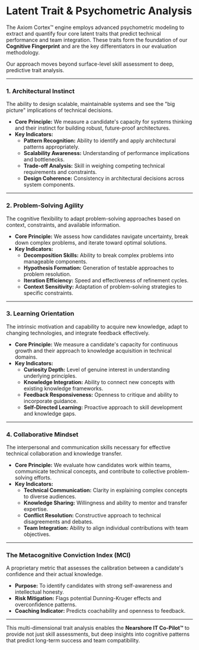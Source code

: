 # Latent Trait & Psychometric Analysis

The Axiom Cortex™ engine employs advanced psychometric modeling to extract and quantify four core latent traits that predict technical performance and team integration. These traits form the foundation of our **Cognitive Fingerprint** and are the key differentiators in our evaluation methodology.

Our approach moves beyond surface-level skill assessment to deep, predictive trait analysis.

---

### 1. Architectural Instinct

The ability to design scalable, maintainable systems and see the "big picture" implications of technical decisions.

*   **Core Principle:** We measure a candidate's capacity for systems thinking and their instinct for building robust, future-proof architectures.
*   **Key Indicators:**
    *   **Pattern Recognition:** Ability to identify and apply architectural patterns appropriately.
    *   **Scalability Awareness:** Understanding of performance implications and bottlenecks.
    *   **Trade-off Analysis:** Skill in weighing competing technical requirements and constraints.
    *   **Design Coherence:** Consistency in architectural decisions across system components.

---

### 2. Problem-Solving Agility

The cognitive flexibility to adapt problem-solving approaches based on context, constraints, and available information.

*   **Core Principle:** We assess how candidates navigate uncertainty, break down complex problems, and iterate toward optimal solutions.
*   **Key Indicators:**
    *   **Decomposition Skills:** Ability to break complex problems into manageable components.
    *   **Hypothesis Formation:** Generation of testable approaches to problem resolution.
    *   **Iteration Efficiency:** Speed and effectiveness of refinement cycles.
    *   **Context Sensitivity:** Adaptation of problem-solving strategies to specific constraints.

---

### 3. Learning Orientation

The intrinsic motivation and capability to acquire new knowledge, adapt to changing technologies, and integrate feedback effectively.

*   **Core Principle:** We measure a candidate's capacity for continuous growth and their approach to knowledge acquisition in technical domains.
*   **Key Indicators:**
    *   **Curiosity Depth:** Level of genuine interest in understanding underlying principles.
    *   **Knowledge Integration:** Ability to connect new concepts with existing knowledge frameworks.
    *   **Feedback Responsiveness:** Openness to critique and ability to incorporate guidance.
    *   **Self-Directed Learning:** Proactive approach to skill development and knowledge gaps.

---

### 4. Collaborative Mindset

The interpersonal and communication skills necessary for effective technical collaboration and knowledge transfer.

*   **Core Principle:** We evaluate how candidates work within teams, communicate technical concepts, and contribute to collective problem-solving efforts.
*   **Key Indicators:**
    *   **Technical Communication:** Clarity in explaining complex concepts to diverse audiences.
    *   **Knowledge Sharing:** Willingness and ability to mentor and transfer expertise.
    *   **Conflict Resolution:** Constructive approach to technical disagreements and debates.
    *   **Team Integration:** Ability to align individual contributions with team objectives.

---

### The Metacognitive Conviction Index (MCI)

A proprietary metric that assesses the calibration between a candidate's confidence and their actual knowledge.

*   **Purpose:** To identify candidates with strong self-awareness and intellectual honesty.
*   **Risk Mitigation:** Flags potential Dunning-Kruger effects and overconfidence patterns.
*   **Coaching Indicator:** Predicts coachability and openness to feedback.

---

This multi-dimensional trait analysis enables the **Nearshore IT Co-Pilot™** to provide not just skill assessments, but deep insights into cognitive patterns that predict long-term success and team compatibility.